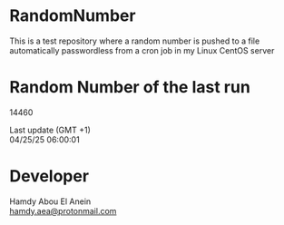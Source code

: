 # RandomNumber    
This is a test repository where a random number is pushed to a file automatically passwordless from a cron job in my Linux CentOS server    
# Random Number of the last run   
14460
      
Last update (GMT +1)    
04/25/25 06:00:01
# Developer    
Hamdy Abou El Anein   
hamdy.aea@protonmail.com
